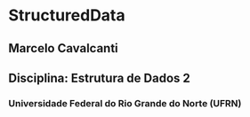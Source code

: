 # StructuredData

## Marcelo Cavalcanti

## Disciplina: Estrutura de Dados 2

### Universidade Federal do Rio Grande do Norte (UFRN)
